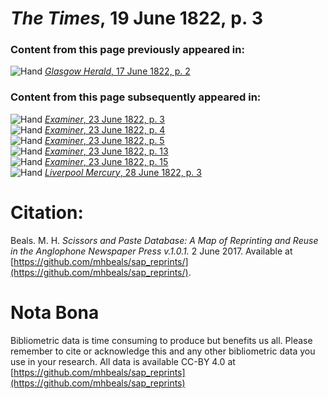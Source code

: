 # *The Times*, 19 June 1822, p. 3  
  
### Content from this page previously appeared in:  
![Hand](http://scissorsandpaste.net/wp-content/uploads/2017/06/smallhandpointer.png) [*Glasgow Herald*, 17 June 1822, p. 2](https://mhbeals.github.io/sap_html/Glasgow-Herald/Glasgow-Herald-17-June-1822-p-2)  
  
### Content from this page subsequently appeared in:  
![Hand](http://scissorsandpaste.net/wp-content/uploads/2017/06/smallhandpointer.png) [*Examiner*, 23 June 1822, p. 3](https://mhbeals.github.io/sap_html/Examiner/Examiner-23-June-1822-p-3)  
![Hand](http://scissorsandpaste.net/wp-content/uploads/2017/06/smallhandpointer.png) [*Examiner*, 23 June 1822, p. 4](https://mhbeals.github.io/sap_html/Examiner/Examiner-23-June-1822-p-4)  
![Hand](http://scissorsandpaste.net/wp-content/uploads/2017/06/smallhandpointer.png) [*Examiner*, 23 June 1822, p. 5](https://mhbeals.github.io/sap_html/Examiner/Examiner-23-June-1822-p-5)  
![Hand](http://scissorsandpaste.net/wp-content/uploads/2017/06/smallhandpointer.png) [*Examiner*, 23 June 1822, p. 13](https://mhbeals.github.io/sap_html/Examiner/Examiner-23-June-1822-p-13)  
![Hand](http://scissorsandpaste.net/wp-content/uploads/2017/06/smallhandpointer.png) [*Examiner*, 23 June 1822, p. 15](https://mhbeals.github.io/sap_html/Examiner/Examiner-23-June-1822-p-15)  
![Hand](http://scissorsandpaste.net/wp-content/uploads/2017/06/smallhandpointer.png) [*Liverpool Mercury*, 28 June 1822, p. 3](https://mhbeals.github.io/sap_html/Liverpool-Mercury/Liverpool-Mercury-28-June-1822-p-3)  


# Citation: 

Beals. M. H. *Scissors and Paste Database: A Map of Reprinting and Reuse in the Anglophone Newspaper Press v.1.0.1.* 2 June 2017. Available at [https://github.com/mhbeals/sap_reprints/](https://github.com/mhbeals/sap_reprints/). 

# Nota Bona

Bibliometric data is time consuming to produce but benefits us all. Please remember to cite or acknowledge this and any other bibliometric data you use in your research. All data is available CC-BY 4.0 at [https://github.com/mhbeals/sap_reprints](https://github.com/mhbeals/sap_reprints)